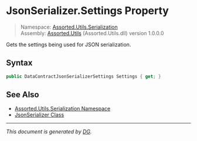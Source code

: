 ﻿# JsonSerializer.Settings Property

> Namespace: [Assorted.Utils.Serialization](_toc.Assorted.Utils.md#Assorted.Utils.Serialization%20Namespace)\
> Assembly: [Assorted.Utils](_toc.Assorted.Utils.md) (Assorted.Utils.dll) version 1.0.0.0

Gets the settings being used for JSON serialization.

## Syntax

```csharp
public DataContractJsonSerializerSettings Settings { get; }
```

## See Also

- [Assorted.Utils.Serialization Namespace](_toc.Assorted.Utils.md#Assorted.Utils.Serialization%20Namespace)
- [JsonSerializer Class](Assorted.Utils.Serialization.JsonSerializer.md)

---

_This document is generated by [DG](https://github.com/Khojasteh/dg)._
